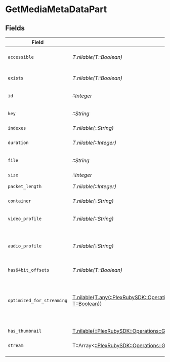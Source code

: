 # GetMediaMetaDataPart


## Fields

| Field                                                                                                                                                                             | Type                                                                                                                                                                              | Required                                                                                                                                                                          | Description                                                                                                                                                                       | Example                                                                                                                                                                           |
| --------------------------------------------------------------------------------------------------------------------------------------------------------------------------------- | --------------------------------------------------------------------------------------------------------------------------------------------------------------------------------- | --------------------------------------------------------------------------------------------------------------------------------------------------------------------------------- | --------------------------------------------------------------------------------------------------------------------------------------------------------------------------------- | --------------------------------------------------------------------------------------------------------------------------------------------------------------------------------- |
| `accessible`                                                                                                                                                                      | *T.nilable(T::Boolean)*                                                                                                                                                           | :heavy_minus_sign:                                                                                                                                                                | Indicates if the part is accessible.                                                                                                                                              | true                                                                                                                                                                              |
| `exists`                                                                                                                                                                          | *T.nilable(T::Boolean)*                                                                                                                                                           | :heavy_minus_sign:                                                                                                                                                                | Indicates if the part exists.                                                                                                                                                     | true                                                                                                                                                                              |
| `id`                                                                                                                                                                              | *::Integer*                                                                                                                                                                       | :heavy_check_mark:                                                                                                                                                                | Unique part identifier.                                                                                                                                                           | 418385                                                                                                                                                                            |
| `key`                                                                                                                                                                             | *::String*                                                                                                                                                                        | :heavy_check_mark:                                                                                                                                                                | Key to access this part.                                                                                                                                                          | /library/parts/418385/1735864239/file.mkv                                                                                                                                         |
| `indexes`                                                                                                                                                                         | *T.nilable(::String)*                                                                                                                                                             | :heavy_minus_sign:                                                                                                                                                                | N/A                                                                                                                                                                               | sd                                                                                                                                                                                |
| `duration`                                                                                                                                                                        | *T.nilable(::Integer)*                                                                                                                                                            | :heavy_minus_sign:                                                                                                                                                                | Duration of the part in milliseconds.                                                                                                                                             | 9610350                                                                                                                                                                           |
| `file`                                                                                                                                                                            | *::String*                                                                                                                                                                        | :heavy_check_mark:                                                                                                                                                                | File path for the part.                                                                                                                                                           | /mnt/Movies_1/W/Wicked (2024).mkv                                                                                                                                                 |
| `size`                                                                                                                                                                            | *::Integer*                                                                                                                                                                       | :heavy_check_mark:                                                                                                                                                                | File size in bytes.                                                                                                                                                               | 30649952104                                                                                                                                                                       |
| `packet_length`                                                                                                                                                                   | *T.nilable(::Integer)*                                                                                                                                                            | :heavy_minus_sign:                                                                                                                                                                | N/A                                                                                                                                                                               | 188                                                                                                                                                                               |
| `container`                                                                                                                                                                       | *T.nilable(::String)*                                                                                                                                                             | :heavy_minus_sign:                                                                                                                                                                | Container format of the part.                                                                                                                                                     | mkv                                                                                                                                                                               |
| `video_profile`                                                                                                                                                                   | *T.nilable(::String)*                                                                                                                                                             | :heavy_minus_sign:                                                                                                                                                                | Video profile for the part.                                                                                                                                                       | main 10                                                                                                                                                                           |
| `audio_profile`                                                                                                                                                                   | *T.nilable(::String)*                                                                                                                                                             | :heavy_minus_sign:                                                                                                                                                                | The audio profile used for the media (e.g., DTS, Dolby Digital, etc.).                                                                                                            | dts                                                                                                                                                                               |
| `has64bit_offsets`                                                                                                                                                                | *T.nilable(T::Boolean)*                                                                                                                                                           | :heavy_minus_sign:                                                                                                                                                                | N/A                                                                                                                                                                               | false                                                                                                                                                                             |
| `optimized_for_streaming`                                                                                                                                                         | [T.nilable(T.any(::PlexRubySDK::Operations::GetMediaMetaDataOptimizedForStreamingLibrary1, T::Boolean))](../../models/operations/getmediametadatalibraryoptimizedforstreaming.md) | :heavy_minus_sign:                                                                                                                                                                | Has this media been optimized for streaming. NOTE: This can be 0, 1, false or true                                                                                                |                                                                                                                                                                                   |
| `has_thumbnail`                                                                                                                                                                   | [T.nilable(::PlexRubySDK::Operations::GetMediaMetaDataHasThumbnail)](../../models/operations/getmediametadatahasthumbnail.md)                                                     | :heavy_minus_sign:                                                                                                                                                                | N/A                                                                                                                                                                               | 1                                                                                                                                                                                 |
| `stream`                                                                                                                                                                          | T::Array<[::PlexRubySDK::Operations::GetMediaMetaDataStream](../../models/operations/getmediametadatastream.md)>                                                                  | :heavy_minus_sign:                                                                                                                                                                | An array of streams for this part.                                                                                                                                                |                                                                                                                                                                                   |